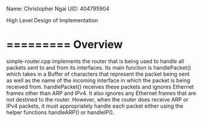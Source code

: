 Name: Christopher Ngai
UID: 404795904

High Level Design of Implementation
 
=========
Overview
=========

simple-router.cpp implements the router that is being used to handle all packets sent to and from its interfaces.
Its main function is handlePacket() which takes in a Buffer of characters that represent the packet being sent as well
as the name of the incoming interface in which the packet is being received from. handlePacket() receives these packets
and ignores Ethernet frames other than ARP and IPv4. It also ignores any Ethernet frames that are not destined to the router.
However, when the router does receive ARP or IPv4 packets, it must appropriately handle each packet either using the helper
functions handleARP() or handleIP().